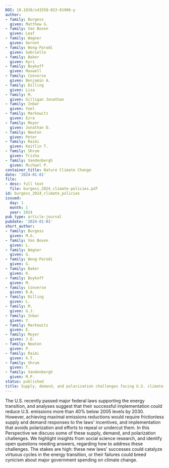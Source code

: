 ```yaml
---
DOI: 10.1038/s41558-023-01906-y
author:
- family: Burgess
  given: Matthew G.
- family: Van Boven
  given: Leaf
- family: Wagner
  given: Gernot
- family: Wong-Parodi
  given: Gabrielle
- family: Baker
  given: Kyri
- family: Boykoff
  given: Maxwell
- family: Converse
  given: Benjamin A.
- family: Dilling
  given: Lisa
- family: M.
  given: Gilligan Jonathan
- family: Inbar
  given: Yoel
- family: Markowitz
  given: Ezra
- family: Moyer
  given: Jonathan D.
- family: Newton
  given: Peter
- family: Raimi
  given: Kaitlin T.
- family: Shrum
  given: Trisha
- family: Vandenbergh
  given: Michael P.
container_title: Nature Climate Change
date: '2024-01-01'
file:
- desc: full text
  file: burgess_2024_climate-policies.pdf
id: burgess_2024_climate_policies
issued:
  day: 1
  month: 1
  year: 2024
pub_type: article-journal
pubdate: '2024-01-01'
short_author:
- family: Burgess
  given: M.G.
- family: Van Boven
  given: L.
- family: Wagner
  given: G.
- family: Wong-Parodi
  given: G.
- family: Baker
  given: K.
- family: Boykoff
  given: M.
- family: Converse
  given: B.A.
- family: Dilling
  given: L.
- family: M.
  given: G.J.
- family: Inbar
  given: Y.
- family: Markowitz
  given: E.
- family: Moyer
  given: J.D.
- family: Newton
  given: P.
- family: Raimi
  given: K.T.
- family: Shrum
  given: T.
- family: Vandenbergh
  given: M.P.
status: published
title: Supply, demand, and polarization challenges facing U.S. climate policies
---
```

The U.S. recently passed major federal laws supporting the energy transition, and analyses suggest that their successful implementation could reduce U.S. emissions more than 40% below 2005 levels by 2030. However, achieving maximal emissions reductions would require frictionless supply and demand responses to the laws&#x27; incentives, and implementation that avoids polarization and efforts to repeal or undercut them. In this Perspective we discuss some of these supply, demand, and polarization challenges. We highlight insights from social science research, and identify open questions needing answers, regarding how to address these challenges. The stakes are high: these new laws&#x27; successes could catalyze virtuous cycles in the energy transition, or their failures could breed cynicism about major government spending on climate change.
